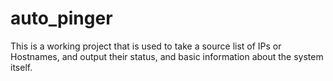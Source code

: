 # auto_pinger
This is a working project that is used to take a source list of IPs or Hostnames, and output their status, and basic information about the system itself.
